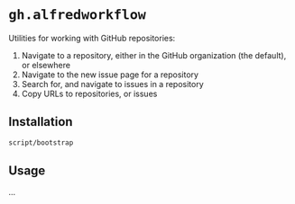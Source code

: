 # `gh.alfredworkflow`

Utilities for working with GitHub repositories:

1. Navigate to a repository, either in the GitHub organization (the default), or elsewhere
2. Navigate to the new issue page for a repository
2. Search for, and navigate to issues in a repository
3. Copy URLs to repositories, or issues

## Installation

```bash
script/bootstrap
```

## Usage

...
